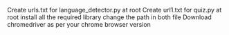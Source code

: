 Create urls.txt for language_detector.py at root
Create url1.txt for quiz.py at root
install all the required library
change the path in both file
Download chromedriver as per your chrome browser version
